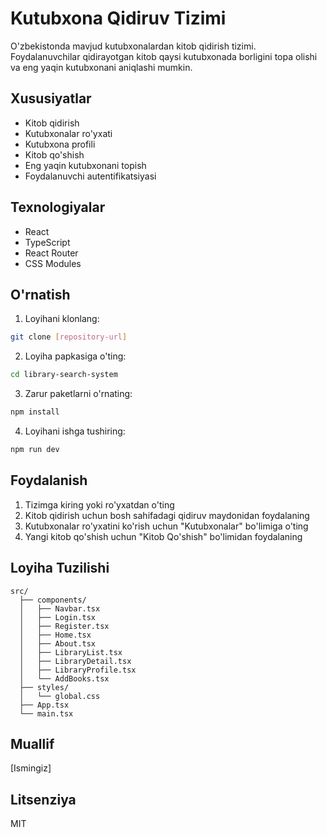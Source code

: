 # Kutubxona Qidiruv Tizimi

O'zbekistonda mavjud kutubxonalardan kitob qidirish tizimi. Foydalanuvchilar qidirayotgan kitob qaysi kutubxonada borligini topa olishi va eng yaqin kutubxonani aniqlashi mumkin.

## Xususiyatlar

- Kitob qidirish
- Kutubxonalar ro'yxati
- Kutubxona profili
- Kitob qo'shish
- Eng yaqin kutubxonani topish
- Foydalanuvchi autentifikatsiyasi

## Texnologiyalar

- React
- TypeScript
- React Router
- CSS Modules

## O'rnatish

1. Loyihani klonlang:
```bash
git clone [repository-url]
```

2. Loyiha papkasiga o'ting:
```bash
cd library-search-system
```

3. Zarur paketlarni o'rnating:
```bash
npm install
```

4. Loyihani ishga tushiring:
```bash
npm run dev
```

## Foydalanish

1. Tizimga kiring yoki ro'yxatdan o'ting
2. Kitob qidirish uchun bosh sahifadagi qidiruv maydonidan foydalaning
3. Kutubxonalar ro'yxatini ko'rish uchun "Kutubxonalar" bo'limiga o'ting
4. Yangi kitob qo'shish uchun "Kitob Qo'shish" bo'limidan foydalaning

## Loyiha Tuzilishi

```
src/
  ├── components/
  │   ├── Navbar.tsx
  │   ├── Login.tsx
  │   ├── Register.tsx
  │   ├── Home.tsx
  │   ├── About.tsx
  │   ├── LibraryList.tsx
  │   ├── LibraryDetail.tsx
  │   ├── LibraryProfile.tsx
  │   └── AddBooks.tsx
  ├── styles/
  │   └── global.css
  ├── App.tsx
  └── main.tsx
```

## Muallif

[Ismingiz]

## Litsenziya

MIT
